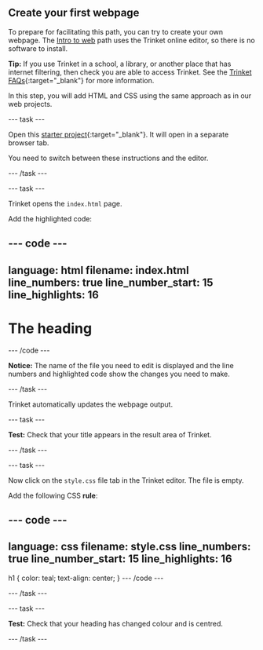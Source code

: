 ## Create your first webpage

To prepare for facilitating this path, you can try to create your own webpage. The [Intro to web](https://projects.raspberrypi.org/en/pathways/web-intro) path uses the Trinket online editor, so there is no software to install. 

**Tip:** If you use Trinket in a school, a library, or another place that has internet filtering, then check you are able to access Trinket. See the [Trinket FAQs](https://trinket.io/faq){:target="_blank"} for more information. 

In this step, you will add HTML and CSS using the same approach as in our web projects. 

--- task ---

Open this [starter project](https://trinket.io/library/trinkets/d048a9e878){:target="_blank"}. It will open in a separate browser tab.

You need to switch between these instructions and the editor. 

--- /task ---

--- task ---

Trinket opens the `index.html` page. 

Add the highlighted code:

--- code ---
---
language: html
filename: index.html
line_numbers: true
line_number_start: 15
line_highlights: 16
---
<body>
    <h1>The heading</h1>
</body>

--- /code ---

**Notice:** The name of the file you need to edit is displayed and the line numbers and highlighted code show the changes you need to make. 

--- /task ---

Trinket automatically updates the webpage output. 

--- task ---

**Test:** Check that your title appears in the result area of Trinket. 

--- /task ---

--- task ---

Now click on the `style.css` file tab in the Trinket editor. The file is empty. 

Add the following CSS **rule**:

--- code ---
---
language: css
filename: style.css
line_numbers: true
line_number_start: 15
line_highlights: 16
---
h1 {
    color: teal;
    text-align: center;
}
--- /code ---

--- /task ---

--- task ---

**Test:** Check that your heading has changed colour and is centred. 

--- /task ---
